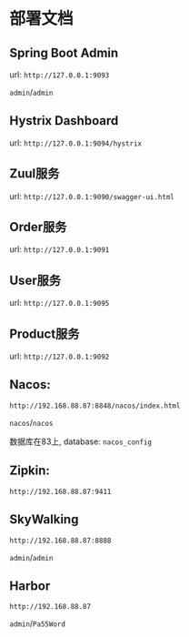 # 部署文档

## Spring Boot Admin

url: `http://127.0.0.1:9093`

`admin`/`admin`

## Hystrix Dashboard

url: `http://127.0.0.1:9094/hystrix`

## Zuul服务

url: `http://127.0.0.1:9090/swagger-ui.html`

## Order服务

url: `http://127.0.0.1:9091`

## User服务

url: `http://127.0.0.1:9095`

## Product服务

url: `http://127.0.0.1:9092`


## Nacos:

`http://192.168.88.87:8848/nacos/index.html`

`nacos`/`nacos`

数据库在83上, database: `nacos_config`

## Zipkin:

`http://192.168.88.87:9411`

## SkyWalking

`http://192.168.88.87:8888`

`admin`/`admin`

## Harbor

`http://192.168.88.87`

`admin`/`Pa55Word`


